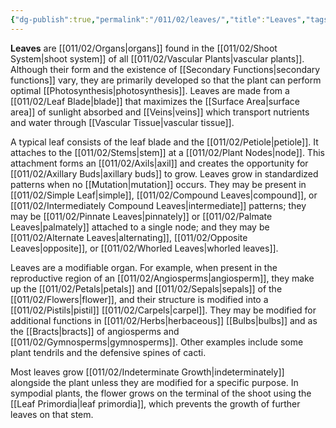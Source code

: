 ```yaml
---
{"dg-publish":true,"permalink":"/011/02/leaves/","title":"Leaves","tags":["BIOL412"]}
---
```


**Leaves** are [[011/02/Organs\|organs]] found in the [[011/02/Shoot System\|shoot system]] of all [[011/02/Vascular Plants\|vascular plants]]. Although their form and the existence of [[Secondary Functions\|secondary functions]] vary, they are primarily developed so that the plant can perform optimal [[Photosynthesis\|photosynthesis]]. Leaves are made from a [[011/02/Leaf Blade\|blade]] that maximizes the [[Surface Area\|surface area]] of sunlight absorbed and [[Veins\|veins]] which transport nutrients and water through [[Vascular Tissue\|vascular tissue]].

A typical leaf consists of the leaf blade and the [[011/02/Petiole\|petiole]]. It attaches to the [[011/02/Stems\|stem]] at a [[011/02/Plant Nodes\|node]]. This attachment forms an [[011/02/Axils\|axil]] and creates the opportunity for [[011/02/Axillary Buds\|axillary buds]] to grow. Leaves grow in standardized patterns when no [[Mutation\|mutation]] occurs. They may be present in [[011/02/Simple Leaf\|simple]], [[011/02/Compound Leaves\|compound]], or [[011/02/Intermediately Compound Leaves\|intermediate]] patterns; they may be [[011/02/Pinnate Leaves\|pinnately]] or [[011/02/Palmate Leaves\|palmately]] attached to a single node; and they may be [[011/02/Alternate Leaves\|alternating]], [[011/02/Opposite Leaves\|opposite]], or [[011/02/Whorled Leaves\|whorled leaves]].

Leaves are a modifiable organ. For example, when present in the reproductive region of an [[011/02/Angiosperms\|angiosperm]], they make up the [[011/02/Petals\|petals]] and [[011/02/Sepals\|sepals]] of the [[011/02/Flowers\|flower]], and their structure is modified into a [[011/02/Pistils\|pistil]] [[011/02/Carpels\|carpel]]. They may be modified for additional functions in [[011/02/Herbs\|herbaceous]] [[Bulbs\|bulbs]] and as the [[Bracts\|bracts]] of angiosperms and [[011/02/Gymnosperms\|gymnosperms]]. Other examples include some plant tendrils and the defensive spines of cacti.

Most leaves grow [[011/02/Indeterminate Growth\|indeterminately]] alongside the plant unless they are modified for a specific purpose. In sympodial plants, the flower grows on the terminal of the shoot using the [[Leaf Primordia\|leaf primordia]], which prevents the growth of further leaves on that stem.